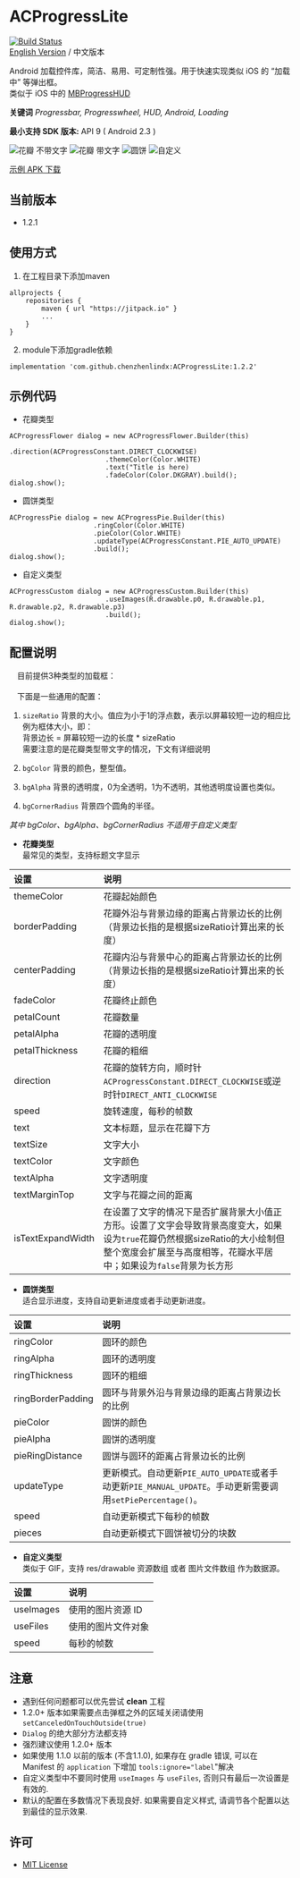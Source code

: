 # ACProgressLite

[![Build Status](https://api.travis-ci.org/Cloudist/ACProgressLite.svg?branch=master)](https://travis-ci.org/Cloudist/ACProgressLite)
<br/>[English Version](https://github.com/Cloudist/ACProgressLite/blob/master/README.md) / 中文版本  

Android 加载控件库，简洁、易用、可定制性强。用于快速实现类似 iOS 的 “加载中” 等弹出框。  
类似于 iOS 中的 [MBProgressHUD](https://github.com/jdg/MBProgressHUD)  

**关键词** *Progressbar, Progresswheel, HUD, Android, Loading*

**最小支持 SDK 版本:** API 9 ( Android 2.3 )

![花瓣 不带文字](https://raw.githubusercontent.com/Cloudist/ACProgressLite/master/intros/screenshot_0.png)
![花瓣 带文字](https://raw.githubusercontent.com/Cloudist/ACProgressLite/master/intros/screenshot_1.png)
![圆饼](https://raw.githubusercontent.com/Cloudist/ACProgressLite/master/intros/screenshot_2.png)
![自定义](https://raw.githubusercontent.com/Cloudist/ACProgressLite/master/intros/screenshot_3.png)


[示例 APK 下载](https://raw.githubusercontent.com/Cloudist/ACProgressLite/master/intros/sample.apk)  

## 当前版本
* 1.2.1

## 使用方式
1. 在工程目录下添加maven
```
allprojects {
    repositories {
        maven { url "https://jitpack.io" }       
        ...
    }
}
```
2. module下添加gradle依赖
```
implementation 'com.github.chenzhenlindx:ACProgressLite:1.2.2'
```

## 示例代码
* 花瓣类型

```
ACProgressFlower dialog = new ACProgressFlower.Builder(this)
                        .direction(ACProgressConstant.DIRECT_CLOCKWISE)
                        .themeColor(Color.WHITE)
                        .text("Title is here)
                        .fadeColor(Color.DKGRAY).build();
dialog.show();
```

* 圆饼类型

```
ACProgressPie dialog = new ACProgressPie.Builder(this)
                     .ringColor(Color.WHITE)
                     .pieColor(Color.WHITE)
                     .updateType(ACProgressConstant.PIE_AUTO_UPDATE)
                     .build();
dialog.show();
```

* 自定义类型

```
ACProgressCustom dialog = new ACProgressCustom.Builder(this)
                        .useImages(R.drawable.p0, R.drawable.p1, R.drawable.p2, R.drawable.p3)
                        .build();
dialog.show();
```

## 配置说明
&emsp;目前提供3种类型的加载框：<br/>  
&emsp;下面是一些通用的配置：
1.  `sizeRatio` 背景的大小。值应为小于1的浮点数，表示以屏幕较短一边的相应比例为框体大小，即：  
背景边长 = 屏幕较短一边的长度 * sizeRatio  
需要注意的是花瓣类型带文字的情况，下文有详细说明

1.  `bgColor` 背景的颜色，整型值。
1.  `bgAlpha` 背景的透明度，0为全透明，1为不透明，其他透明度设置也类似。
1.  `bgCornerRadius` 背景四个圆角的半径。

*其中 bgColor、bgAlpha、bgCornerRadius 不适用于自定义类型*


* **花瓣类型**  
最常见的类型，支持标题文字显示

设置|说明
:------|:------------------
themeColor|花瓣起始颜色
borderPadding|花瓣外沿与背景边缘的距离占背景边长的比例（背景边长指的是根据sizeRatio计算出来的长度）
centerPadding|花瓣内沿与背景中心的距离占背景边长的比例（背景边长指的是根据sizeRatio计算出来的长度）
fadeColor|花瓣终止颜色
petalCount|花瓣数量
petalAlpha|花瓣的透明度
petalThickness|花瓣的粗细
direction|花瓣的旋转方向，顺时针`ACProgressConstant.DIRECT_CLOCKWISE`或逆时针`DIRECT_ANTI_CLOCKWISE`
speed|旋转速度，每秒的帧数
text|文本标题，显示在花瓣下方
textSize|文字大小
textColor|文字颜色
textAlpha|文字透明度
textMarginTop|文字与花瓣之间的距离
isTextExpandWidth|在设置了文字的情况下是否扩展背景大小值正方形。设置了文字会导致背景高度变大，如果设为`true`花瓣仍然根据sizeRatio的大小绘制但整个宽度会扩展至与高度相等，花瓣水平居中；如果设为`false`背景为长方形

* **圆饼类型**  
适合显示进度，支持自动更新进度或者手动更新进度。

设置|说明
:------|:------------------
ringColor|圆环的颜色
ringAlpha|圆环的透明度
ringThickness|圆环的粗细
ringBorderPadding|圆环与背景外沿与背景边缘的距离占背景边长的比例
pieColor|圆饼的颜色
pieAlpha|圆饼的透明度
pieRingDistance|圆饼与圆环的距离占背景边长的比例
updateType|更新模式。自动更新`PIE_AUTO_UPDATE`或者手动更新`PIE_MANUAL_UPDATE`。手动更新需要调用`setPiePercentage()`。
speed|自动更新模式下每秒的帧数
pieces|自动更新模式下圆饼被切分的块数


* **自定义类型**  
类似于 GIF，支持 res/drawable 资源数组 或者 图片文件数组 作为数据源。

设置|说明
:------|:------------------
useImages|使用的图片资源 ID
useFiles|使用的图片文件对象
speed|每秒的帧数

## 注意
* 遇到任何问题都可以优先尝试 **clean** 工程
* 1.2.0+ 版本如果需要点击弹框之外的区域关闭请使用`setCanceledOnTouchOutside(true)`
* `Dialog` 的绝大部分方法都支持
* 强烈建议使用 1.2.0+ 版本
* 如果使用 1.1.0 以前的版本 (不含1.1.0), 如果存在 gradle 错误, 可以在 Manifest 的 `application` 下增加 `tools:ignore="label`"解决
* 自定义类型中不要同时使用 `useImages` 与 `useFiles`, 否则只有最后一次设置是有效的.
* 默认的配置在多数情况下表现良好. 如果需要自定义样式, 请调节各个配置以达到最佳的显示效果.

## 许可
* [MIT License](http://mit-license.org/)
